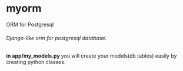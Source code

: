 # myorm
ORM for Postgresql

###### Django-like orm for postgresql database.

<b> in app/my_models.py </b> you will create your models(db tables) easily by creating python classes.

